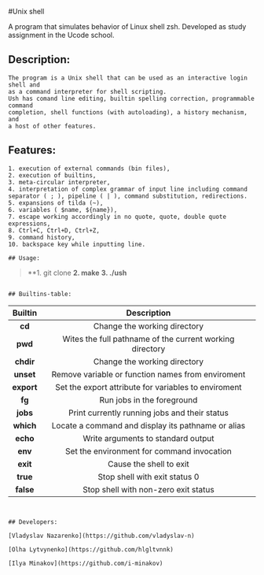 #Unix shell 

A program that simulates behavior of Linux shell zsh.
Developed as study assignment in the Ucode school.

## Description:
```
The program is a Unix shell that can be used as an interactive login shell and 
as a command interpreter for shell scripting.
Ush has comand line editing, builtin spelling correction, programmable command
completion, shell functions (with autoloading), a history mechanism, and 
a host of other features.
```

## Features:
```
1. execution of external commands (bin files), 
2. execution of builtins,
3. meta-circular interpreter,
4. interpretation of complex grammar of input line including command 
separator ( ; ), pipeline ( | ), command substitution, redirections.
5. expansions of tilda (~),
6. variables ( $name, ${name}),
7. escape working accordingly in no quote, quote, double quote expressions,
8. Ctrl+C, Ctrl+D, Ctrl+Z,
9. command history,
10. backspace key while inputting line.

## Usage:
```
>**1. git clone 
>**2. make**
>**3. ./ush**
```

## Builtins-table:
```
| Builtin  | Description |
|:-:|:-:|
|**cd**| Change the working directory |
|**pwd**| Wites the full pathname of the current working directory |
|**chdir**| Change the working directory|
|**unset**| Remove variable or function names from enviroment |
|**export**| Set the export attribute for variables to enviroment|
|**fg**| Run jobs in the foreground |
|**jobs**| Print currently running jobs and their status |
|**which**| Locate a command and display its pathname or alias |
|**echo**| Write arguments to standard output |
|**env**| Set the environment for command invocation |
|**exit**| Cause the shell to exit |
|**true**| Stop shell with exit status 0 |
|**false**| Stop shell with non-zero exit status |
```
         

## Developers:

[Vladyslav Nazarenko](https://github.com/vladyslav-n)

[Olha Lytvynenko](https://github.com/hlgltvnnk)

[Ilya Minakov](https://github.com/i-minakov)
